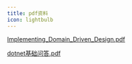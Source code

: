 ```yaml
---
title: pdf资料
icon: lightbulb
---
```


[Implementing_Domain_Driven_Design.pdf](Implementing_Domain_Driven_Design.pdf)

[dotnet基础问答.pdf](基础知识/dotnet基础问答.pdf)
